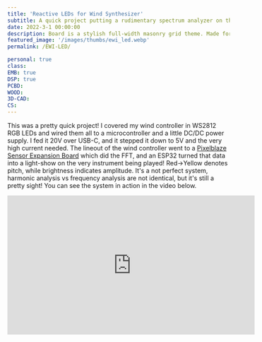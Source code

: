 ```yaml
---
title: 'Reactive LEDs for Wind Synthesizer'
subtitle: A quick project putting a rudimentary spectrum analyzer on the side of an instrument.
date: 2022-3-1 00:00:00
description: Board is a stylish full-width masonry grid theme. Made for designers, artists, photographers and developers to show off their best work.
featured_image: '/images/thumbs/ewi_led.webp'
permalink: /EWI-LED/

personal: true
class:
EMB: true
DSP: true
PCBD:
WOOD:
3D-CAD:
CS:
---
```


This was a pretty quick project! I covered my wind controller in WS2812 RGB LEDs and wired them all to a microcontroller and a little DC/DC power supply. I fed it 20V over USB-C, and it stepped it down to 5V and the very high current needed. The lineout of the wind controller went to a [Pixelblaze Sensor Expansion Board](https://shop.electromage.com/products/pixelblaze-sensor-expansion-board?srsltid=AfmBOorHh2tweQ16XxGlIHuoSNQGD2IDDGLe0hQOGYSj1ciZGr6mCeKW) which did the FFT, and an ESP32 turned that data into a light-show on the very instrument being played! Red->Yellow denotes pitch, while brightness indicates amplitude. It's a not perfect system, harmonic analysis vs frequency analysis are not identical, but it's still a pretty sight! You can see the system in action in the video below.

<iframe width="560" height="315" src="https://www.youtube.com/embed/KHjNlPl6cxA?si=Py97aO0l7uGJmzdk" title="YouTube video player" frameborder="0" allow="accelerometer; autoplay; clipboard-write; encrypted-media; gyroscope; picture-in-picture; web-share" referrerpolicy="strict-origin-when-cross-origin" allowfullscreen></iframe>